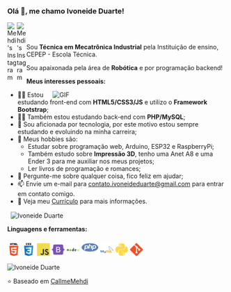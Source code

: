 ### Olá 👋, me chamo Ivoneide Duarte!

<!--<a href="">
  <img align="left" alt="Mehdi's LinkdeIn" width="22px" src="https://cdn.jsdelivr.net/npm/simple-icons@v3/icons/linkedin.svg" />
</a>-->
<a href="https://www.instagram.com/ivoneide.duarte25/">
  <img align="left" alt="Mehdi's Instagram" width="22px" src="https://cdn.jsdelivr.net/npm/simple-icons@v3/icons/instagram.svg" />
</a>
<a href="https://www.facebook.com/ivoneide.duarte.731/">
  <img align="left" alt="Mehdi's Instagram" width="22px" src="https://cdn.jsdelivr.net/npm/simple-icons@v3/icons/facebook.svg" />
</a>

<br />
<br />
<p>Sou <strong>Técnica em Mecatrônica Industrial</strong> pela Instituição de ensino, CEPEP - Escola Técnica.</p>
<p>Sou apaixonada pela área de <strong>Robótica</strong> e por programação backend!</p>


**Meus interesses pessoais:**

<img align="right" alt="GIF" src="https://octocat-generator-assets.githubusercontent.com/my-octocat-1620780167698.png" width="400px" />

- 👩‍💻 Estou estudando front-end com **HTML5/CSS3/JS** e utilizo o **Framework Bootstrap**;
- 👩‍💻 Também estou estudando back-end com **PHP/MySQL**;
- 💼 Sou aficionada por tecnologia, por este motivo estou sempre estudando e evoluindo na minha carreira;
- 👾 Meus hobbies são: 
  - Estudar sobre programação web, Arduino, ESP32 e RaspberryPi; 
  - Também estudo sobre **Impressão 3D**, tenho uma Anet A8 e uma Ender 3 para me auxiliar nos meus projetos;
  - Ler livros de programação e romances;
- 💬 Pergunte-me sobre qualquer coisa, fico feliz em ajudar;
- 📫 Envie um e-mail para contato.ivoneideduarte@gmail.com para entrar em contato comigo.
- 📝 Veja meu <a href="https://docs.google.com/document/d/1-d5BYclSMEzv1pjqcW37vxsc-1gfNlBC5sNo_SRQLi4/edit?usp=sharing" target="_blank">Currículo</a> para mais informações.

<p>&nbsp;
  <img align="center" src="https://github-readme-stats.vercel.app/api?username=Ivoneideduarte&count_private=true&show_icons=true&theme=graywhite&icon_color=268bd2&title_color=268bd2" alt="Ivoneide Duarte" />
</p>

**Linguagens e ferramentas:**  

<p align="left">
<img src="https://raw.githubusercontent.com/devicons/devicon/master/icons/html5/html5-original-wordmark.svg" alt="html5" width="30" height="30"/> 
<img src="https://raw.githubusercontent.com/devicons/devicon/master/icons/css3/css3-original-wordmark.svg" alt="css3" width="30" height="30"/> 
<img src="https://raw.githubusercontent.com/devicons/devicon/master/icons/javascript/javascript-original.svg" alt="javascript" width="30" height="30"/>
<img src="https://raw.githubusercontent.com/devicons/devicon/master/icons/bootstrap/bootstrap-plain.svg" alt="Bootstrap" width="30" height="30" />
<img src="https://raw.githubusercontent.com/devicons/devicon/master/icons/nodejs/nodejs-original-wordmark.svg" alt="nodejs" width="30" height="30"/> 
<img src="https://raw.githubusercontent.com/devicons/devicon/master/icons/php/php-plain.svg" alt="PHP" width="40" height="40" />
<img src="https://raw.githubusercontent.com/devicons/devicon/master/icons/mysql/mysql-original-wordmark.svg" alt="mysql" width="30" height="30"/>  
<img src="https://raw.githubusercontent.com/devicons/devicon/master/icons/python/python-plain.svg" alt="Python" width="30" height="30" />
<img src="https://raw.githubusercontent.com/devicons/devicon/master/icons/git/git-original.svg" alt="git" width="30" height="30"/> 
</p>




<p align="left"> <img src="https://komarev.com/ghpvc/?username=Ivoneideduarte" alt="Ivoneide Duarte" /> </p>

⭐️ Baseado em [CallmeMehdi](https://github.com/CallmeMehdi)
